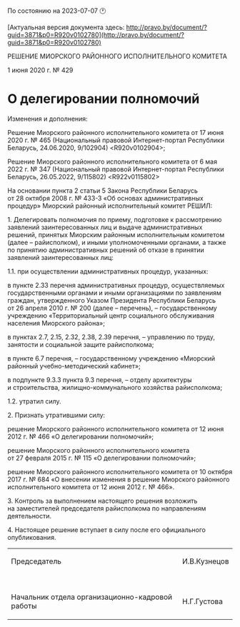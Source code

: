 По состоянию на 2023-07-07 &#x1F550;

[Актуальная версия документа здесь: http://pravo.by/document/?guid=3871&p0=R920v0102780](http://pravo.by/document/?guid=3871&p0=R920v0102780)

<p>РЕШЕНИЕ МИОРСКОГО РАЙОННОГО ИСПОЛНИТЕЛЬНОГО КОМИТЕТА</p>
<p>1 июня 2020 г. № 429</p>
<h1>О делегировании полномочий</h1>
<p>Изменения и дополнения:</p>
<p>Решение Миорского районного исполнительного комитета от 17 июня 2020 г. № 465 (Национальный правовой Интернет-портал Республики Беларусь, 24.06.2020, 9/102904) &lt;R920v0102904&gt;;</p>
<p>Решение Миорского районного исполнительного комитета от 6 мая 2022 г. № 347 (Национальный правовой Интернет-портал Республики Беларусь, 26.05.2022, 9/115802) &lt;R922v0115802&gt;</p>
<p></p>
<p>На основании пункта 2 статьи 5 Закона Республики Беларусь от 28 октября 2008 г. № 433-З «Об основах административных процедур» Миорский районный исполнительный комитет РЕШИЛ:</p>
<p>1. Делегировать полномочия по приему, подготовке к рассмотрению заявлений заинтересованных лиц и выдаче административных решений, принятых Миорским районным исполнительным комитетом (далее – райисполком), и иными уполномоченными органами, а также по принятию административных решений об отказе в принятии заявлений заинтересованных лиц:</p>
<p>1.1. при осуществлении административных процедур, указанных:</p>
<p>в пункте 2.33 перечня административных процедур, осуществляемых государственными органами и иными организациями по заявлениям граждан, утвержденного Указом Президента Республики Беларусь от 26 апреля 2010 г. № 200 (далее – перечень), – государственному учреждению «Территориальный центр социального обслуживания населения Миорского района»;</p>
<p>в пунктах 2.7, 2.15, 2.32, 2.38, 2.39 перечня, – управлению по труду, занятости и социальной защите райисполкома;</p>
<p>в пункте 6.7 перечня, – государственному учреждению «Миорский районный учебно-методический кабинет»;</p>
<p>в подпункте 9.3.3 пункта 9.3 перечня, – отделу архитектуры и строительства, жилищно-коммунального хозяйства райисполкома;</p>
<p>1.2. утратил силу.</p>
<p>2. Признать утратившими силу:</p>
<p>решение Миорского районного исполнительного комитета от 12 июня 2012 г. № 466 «О делегировании полномочий»;</p>
<p>решение Миорского районного исполнительного комитета от 27 февраля 2015 г. № 115 «О делегировании полномочий»;</p>
<p>решение Миорского районного исполнительного комитета от 10 октября 2017 г. № 684 «О внесении изменения в решение Миорского районного исполнительного комитета от 12 июня 2012 г. № 466».</p>
<p>3. Контроль за выполнением настоящего решения возложить на заместителей председателя райисполкома по направлениям деятельности.</p>
<p>4. Настоящее решение вступает в силу после его официального опубликования.</p>
<p></p>
<table>
<tr>
<td><p>Председатель</p></td>
<td><p>И.В.Кузнецов</p></td>
</tr>
<tr>
<td><p></p></td>
<td><p></p></td>
</tr>
<tr>
<td><p>Начальник отдела организационно-кадровой работы</p></td>
<td><p>Н.Г.Густова</p></td>
</tr>
</table>
<p></p>